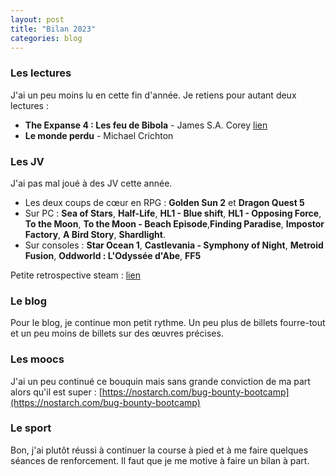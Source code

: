 ```yaml
---
layout: post
title: "Bilan 2023"
categories: blog
---
```


### Les lectures

J'ai un peu moins lu en cette fin d'année. 
Je retiens pour autant deux lectures : 

- **The Expanse 4 : Les feu de Bibola** - James S.A. Corey [lien](https://homeostasie.github.io/bouquins/James-SA-Corey_TheExpanse4-Les-feux-de-Cibola/)
- **Le monde perdu** - Michael Crichton


### Les JV

J'ai pas mal joué à des JV cette année.

- Les deux coups de cœur en RPG : **Golden Sun 2** et **Dragon Quest 5**
- Sur  PC : **Sea of Stars**, **Half-Life**, **HL1 - Blue shift**, **HL1 - Opposing Force**, **To the Moon**, **To the Moon - Beach Episode**,**Finding Paradise**, **Impostor Factory**, **A Bird Story**,  **Shardlight**.  
- Sur consoles :  **Star Ocean 1**, **Castlevania - Symphony of Night**, **Metroid Fusion**, **Oddworld : L'Odyssée d'Abe**, **FF5**


Petite retrospective steam : [lien](https://store.steampowered.com/replay/76561197987535858/2024?l=french)


### Le blog

Pour le blog, je continue mon petit rythme. Un peu plus de billets fourre-tout et un peu moins de billets sur des œuvres précises. 

### Les moocs

J'ai un peu continué ce bouquin mais sans grande conviction de ma part alors qu'il est super : [https://nostarch.com/bug-bounty-bootcamp](https://nostarch.com/bug-bounty-bootcamp)

### Le sport

Bon, j'ai plutôt réussi à continuer la course à pied et à me faire quelques séances de renforcement. Il faut que je me motive à faire un bilan à part. 

